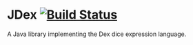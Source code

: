 JDex [![Build Status](https://travis-ci.org/benblank/JDex.svg?branch=master)](https://travis-ci.org/benblank/JDex)
====

A Java library implementing the Dex dice expression language.
